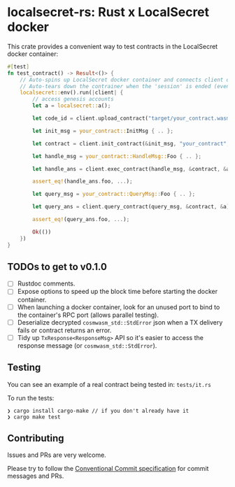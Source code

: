 # localsecret-rs: Rust x LocalSecret docker

This crate provides a convenient way to test contracts in the LocalSecret docker container:

```rust
#[test]
fn test_contract() -> Result<()> {
    // Auto-spins up LocalSecret docker container and connects client over Tendermint RPC
    // Auto-tears down the contrainer when the 'session' is ended (even if it panics)
    localsecret::env().run(|client| {
        // access genesis accounts
        let a = localsecret::a();

        let code_id = client.upload_contract("target/your_contract.wasm.gz", &a)?.into_inner();

        let init_msg = your_contract::InitMsg { .. };

        let contract = client.init_contract(&init_msg, "your_contract", &code_id, &a)?.into_inner();

        let handle_msg = your_contract::HandleMsg::Foo { .. };

        let handle_ans = client.exec_contract(handle_msg, &contract, &a)?.into_inner();

        assert_eq!(handle_ans.foo, ...);

        let query_msg = your_contract::QueryMsg::Foo { .. };

        let query_ans = client.query_contract(query_msg, &contract, &a)?;

        assert_eq!(query_ans.foo, ...);

        Ok(())
    })
}
```

## TODOs to get to v0.1.0

- [ ] Rustdoc comments.
- [ ] Expose options to speed up the block time before starting the docker container.
- [ ] When launching a docker container, look for an unused port to bind to the container's RPC port (allows parallel testing).
- [ ] Deserialize decrypted `cosmwasm_std::StdError` json when a TX delivery fails or contract returns an error.
- [ ] Tidy up `TxResponse<ResponseMsg>` API so it's easier to access the response message (or `cosmwasm_std::StdError`).

## Testing

You can see an example of a real contract being tested in: `tests/it.rs`

To run the tests:
```
❯ cargo install cargo-make // if you don't already have it
❯ cargo make test
```

## Contributing 

Issues and PRs are very welcome.

Please try to follow the [Conventional Commit specification](https://www.conventionalcommits.org/en/v1.0.0/) for commit messages and PRs. 


